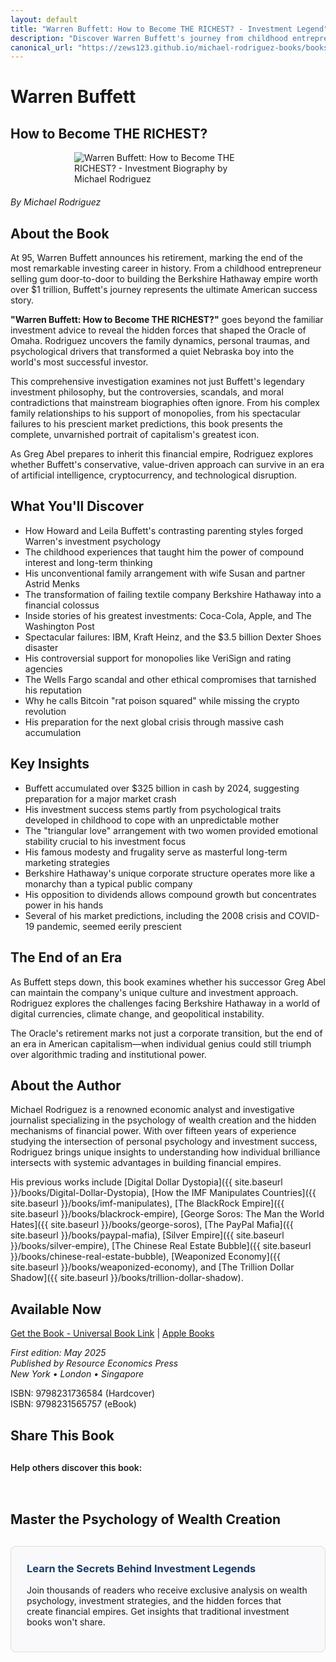 ```yaml
---
layout: default
title: "Warren Buffett: How to Become THE RICHEST? - Investment Legend"
description: "Discover Warren Buffett's journey from childhood entrepreneur to world's greatest investor. Rodriguez reveals secrets behind Berkshire Hathaway empire."
canonical_url: "https://zews123.github.io/michael-rodriguez-books/books/Warren_Buffett"
---
```


# Warren Buffett
## How to Become THE RICHEST?

<img src="{{ site.baseurl }}/assets/images/Warren_Buffett.webp" alt="Warren Buffett: How to Become THE RICHEST? - Investment Biography by Michael Rodriguez" style="max-width: 300px; margin: 0 auto 20px; display: block;">

*By Michael Rodriguez*

## About the Book

At 95, Warren Buffett announces his retirement, marking the end of the most remarkable investing career in history. From a childhood entrepreneur selling gum door-to-door to building the Berkshire Hathaway empire worth over $1 trillion, Buffett's journey represents the ultimate American success story.

**"Warren Buffett: How to Become THE RICHEST?"** goes beyond the familiar investment advice to reveal the hidden forces that shaped the Oracle of Omaha. Rodriguez uncovers the family dynamics, personal traumas, and psychological drivers that transformed a quiet Nebraska boy into the world's most successful investor.

This comprehensive investigation examines not just Buffett's legendary investment philosophy, but the controversies, scandals, and moral contradictions that mainstream biographies often ignore. From his complex family relationships to his support of monopolies, from his spectacular failures to his prescient market predictions, this book presents the complete, unvarnished portrait of capitalism's greatest icon.

As Greg Abel prepares to inherit this financial empire, Rodriguez explores whether Buffett's conservative, value-driven approach can survive in an era of artificial intelligence, cryptocurrency, and technological disruption.

## What You'll Discover

- How Howard and Leila Buffett's contrasting parenting styles forged Warren's investment psychology
- The childhood experiences that taught him the power of compound interest and long-term thinking
- His unconventional family arrangement with wife Susan and partner Astrid Menks
- The transformation of failing textile company Berkshire Hathaway into a financial colossus
- Inside stories of his greatest investments: Coca-Cola, Apple, and The Washington Post
- Spectacular failures: IBM, Kraft Heinz, and the $3.5 billion Dexter Shoes disaster
- His controversial support for monopolies like VeriSign and rating agencies
- The Wells Fargo scandal and other ethical compromises that tarnished his reputation
- Why he calls Bitcoin "rat poison squared" while missing the crypto revolution
- His preparation for the next global crisis through massive cash accumulation

## Key Insights

- Buffett accumulated over $325 billion in cash by 2024, suggesting preparation for a major market crash
- His investment success stems partly from psychological traits developed in childhood to cope with an unpredictable mother
- The "triangular love" arrangement with two women provided emotional stability crucial to his investment focus
- His famous modesty and frugality serve as masterful long-term marketing strategies
- Berkshire Hathaway's unique corporate structure operates more like a monarchy than a typical public company
- His opposition to dividends allows compound growth but concentrates power in his hands
- Several of his market predictions, including the 2008 crisis and COVID-19 pandemic, seemed eerily prescient

## The End of an Era

As Buffett steps down, this book examines whether his successor Greg Abel can maintain the company's unique culture and investment approach. Rodriguez explores the challenges facing Berkshire Hathaway in a world of digital currencies, climate change, and geopolitical instability.

The Oracle's retirement marks not just a corporate transition, but the end of an era in American capitalism—when individual genius could still triumph over algorithmic trading and institutional power.

## About the Author

Michael Rodriguez is a renowned economic analyst and investigative journalist specializing in the psychology of wealth creation and the hidden mechanisms of financial power. With over fifteen years of experience studying the intersection of personal psychology and investment success, Rodriguez brings unique insights to understanding how individual brilliance intersects with systemic advantages in building financial empires.

His previous works include [Digital Dollar Dystopia]({{ site.baseurl }}/books/Digital-Dollar-Dystopia), [How the IMF Manipulates Countries]({{ site.baseurl }}/books/imf-manipulates), [The BlackRock Empire]({{ site.baseurl }}/books/blackrock-empire), [George Soros: The Man the World Hates]({{ site.baseurl }}/books/george-soros), [The PayPal Mafia]({{ site.baseurl }}/books/paypal-mafia), [Silver Empire]({{ site.baseurl }}/books/silver-empire), [The Chinese Real Estate Bubble]({{ site.baseurl }}/books/chinese-real-estate-bubble), [Weaponized Economy]({{ site.baseurl }}/books/weaponized-economy), and [The Trillion Dollar Shadow]({{ site.baseurl }}/books/trillion-dollar-shadow).


## Available Now

<a href="https://books2read.com/u/me6jol" target="_blank" rel="noopener noreferrer">Get the Book - Universal Book Link</a> | <a href="https://books.apple.com/us/book/warren-buffett-how-to-become-the-richest/id6746422862" target="_blank" rel="noopener noreferrer">Apple Books</a>

*First edition: May 2025*  
*Published by Resource Economics Press*  
*New York • London • Singapore*

ISBN: 9798231736584 (Hardcover)  
ISBN: 9798231565757 (eBook)

## Share This Book

<div class="social-share" style="margin: 30px 0;">
  <p style="margin-bottom: 15px; font-weight: 600;">Help others discover this book:</p>
  <a href="https://twitter.com/intent/tweet?text=Check out 'Warren Buffett: How to Become THE RICHEST?' by Michael Rodriguez&url={{ site.url }}{{ site.baseurl }}{{ page.url }}&via=MRodriguezBooks" target="_blank" rel="noopener noreferrer" style="display: inline-block; margin-right: 15px; font-size: 24px; color: #1DA1F2;">
    <i class="fab fa-twitter-square"></i>
  </a>
  <a href="https://www.facebook.com/sharer/sharer.php?u={{ site.url }}{{ site.baseurl }}{{ page.url }}" target="_blank" rel="noopener noreferrer" style="display: inline-block; margin-right: 15px; font-size: 24px; color: #3b5998;">
    <i class="fab fa-facebook-square"></i>
  </a>
  <a href="https://www.linkedin.com/shareArticle?mini=true&url={{ site.url }}{{ site.baseurl }}{{ page.url }}&title=Warren Buffett: How to Become THE RICHEST? by Michael Rodriguez" target="_blank" rel="noopener noreferrer" style="display: inline-block; margin-right: 15px; font-size: 24px; color: #0077b5;">
    <i class="fab fa-linkedin"></i>
  </a>
  <a href="mailto:?subject=Check out this book: Warren Buffett: How to Become THE RICHEST?&body=I thought you might be interested in this book by Michael Rodriguez: {{ site.url }}{{ site.baseurl }}{{ page.url }}" style="display: inline-block; font-size: 24px; color: #333333;">
    <i class="fas fa-envelope-square"></i>
  </a>
</div>

## Master the Psychology of Wealth Creation

<div style="background-color: #f9f9fb; padding: 25px; border-radius: 8px; margin: 30px 0; border: 1px solid #ddd;">
  <h3 style="margin-top: 0; color: #1a3c65;">Learn the Secrets Behind Investment Legends</h3>
  <p>Join thousands of readers who receive exclusive analysis on wealth psychology, investment strategies, and the hidden forces that create financial empires. Get insights that traditional investment books won't share.</p>
  <script async data-uid="b2a1614bc4" src="https://michael-rodriguez.kit.com/b2a1614bc4/index.js"></script>
</div>
